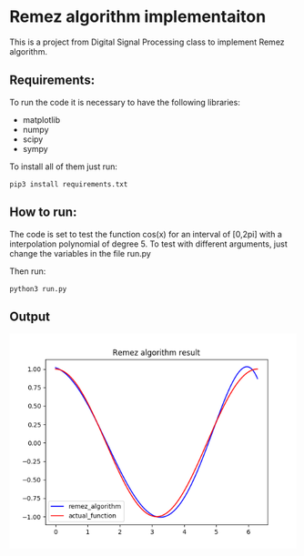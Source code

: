 # Remez algorithm implementaiton
This is a project from Digital Signal Processing class to implement Remez algorithm.

## Requirements:
To run the code it is necessary to have the following libraries:
* matplotlib
* numpy
* scipy
* sympy

To install all of them just run:

    pip3 install requirements.txt

## How to run:
The code is set to test the function cos(x) for an interval of [0,2pi] with a interpolation polynomial of degree 5. To test with different arguments, just change the variables in the file run.py

Then run:

    python3 run.py

## Output
![Result](/output/remez_result.png)


